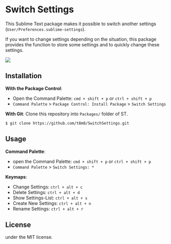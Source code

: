 # Switch Settings

This Sublime Text package makes it possible to switch another settings (`User/Preferences.sublime-settings`).

If you want to change settings depending on the situation, this package provides the function to store some settings and to quickly change these settings.

![](https://drive.google.com/uc?export=view&id=0BxLskIP5K7OJWlFRUnk5ZEpYYmM)

## Installation

__With the Package Control__:

- Open the Command Palette: `cmd + shift + p` or `ctrl + shift + p`
- `Command Palette` > `Package Control: Install Package` > `Switch Settings`

__With Git__:
Clone this repository into `Packages/` folder of ST.

```
$ git clone https://github.com/t8m8/SwitchSettings.git
```

## Usage

__Command Palette__:

- open the Command Palette: `cmd + shift + p` or `ctrl + shift + p`
- `Command Palette` > `Switch Settings: *`

__Keymaps__:

- Change Settings: `ctrl + alt + c`
- Delete Settings: `ctrl + alt + d`
- Show Settings-List: `ctrl + alt + s`
- Create New Settings: `ctrl + alt + n`
- Rename Settings: `ctrl + alt + r`

## License

under the MIT license.